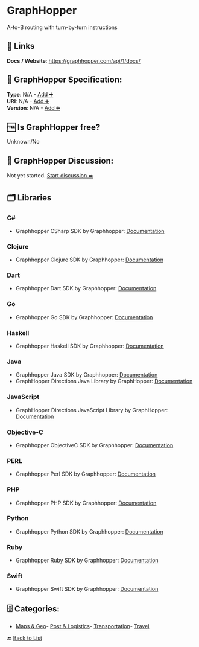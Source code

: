 # GraphHopper

A-to-B routing with turn-by-turn instructions

##  🔗 Links
**Docs / Website**: https://graphhopper.com/api/1/docs/

## 🧬 GraphHopper Specification:
**Type**: N/A - [Add ➕](https://github.com/apis-list/apis-list/edit/main/apis/graphhopper/graphhopper.yaml)  
**URI**: N/A - [Add ➕](https://github.com/apis-list/apis-list/edit/main/apis/graphhopper/graphhopper.yaml)  
**Version**: N/A - [Add ➕](https://github.com/apis-list/apis-list/edit/main/apis/graphhopper/graphhopper.yaml)

## 🆓 Is GraphHopper free?
 Unknown/No 

## 💬 GraphHopper Discussion:
Not yet started. [Start discussion ➡️](https://github.com/apis-list/apis-list/discussions/new)

## 🗂️ Libraries
### C#
- Graphhopper CSharp SDK by Graphhopper: [Documentation](https://github.com/graphhopper/directions-api-clients-route-optimization/tree/master/csharp/src/IO.Swagger.Test)
### Clojure
- Graphhopper Clojure SDK by Graphhopper: [Documentation](https://github.com/graphhopper/directions-api-clients-route-optimization/tree/master/clojure)
### Dart
- Graphhopper Dart SDK by Graphhopper: [Documentation](https://github.com/graphhopper/directions-api-clients-route-optimization/tree/master/dart)
### Go
- Graphhopper Go SDK by Graphhopper: [Documentation](https://github.com/graphhopper/directions-api-clients-route-optimization/tree/master/go)
### Haskell
- Graphhopper Haskell SDK by Graphhopper: [Documentation](https://github.com/graphhopper/directions-api-clients-route-optimization/tree/master/haskell)
### Java
- Graphhopper Java SDK by Graphhopper: [Documentation](https://github.com/graphhopper/directions-api-clients-route-optimization/tree/master/java)
- GraphHopper Directions Java Library by GraphHopper: [Documentation](https://github.com/graphhopper/directions-api-java-client)
### JavaScript
- GraphHopper Directions JavaScript Library by GraphHopper: [Documentation](https://github.com/graphhopper/directions-api-js-client)
### Objective-C
- Graphhopper ObjectiveC SDK by Graphhopper: [Documentation](https://github.com/graphhopper/directions-api-clients-route-optimization/tree/master/objc)
### PERL
- Graphhopper Perl SDK by Graphhopper: [Documentation](https://github.com/graphhopper/directions-api-clients-route-optimization/tree/master/perl)
### PHP
- Graphhopper PHP SDK by Graphhopper: [Documentation](https://github.com/graphhopper/directions-api-clients-route-optimization/tree/master/php/SwaggerClient-php/test)
### Python
- Graphhopper Python SDK by Graphhopper: [Documentation](https://github.com/graphhopper/directions-api-clients-route-optimization/tree/master/python)
### Ruby
- Graphhopper Ruby SDK by Graphhopper: [Documentation](https://github.com/graphhopper/directions-api-clients-route-optimization/tree/master/ruby)
### Swift
- Graphhopper Swift SDK by Graphhopper: [Documentation](https://github.com/graphhopper/directions-api-clients-route-optimization/tree/master/swift)


## 🗄️ Categories:
- [Maps & Geo](https://github.com/apis-list/apis-list#maps--geo-)- [Post & Logistics](https://github.com/apis-list/apis-list#post--logistics-)- [Transportation](https://github.com/apis-list/apis-list#transportation-)- [Travel](https://github.com/apis-list/apis-list#travel-)

🔙  [Back to List](https://github.com/apis-list/apis-list)
